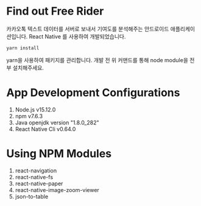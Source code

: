 # Find out Free Rider
카카오톡 텍스트 데이터를 서버로 보내서 기여도를 분석해주는 안드로이드 애플리케이션입니다.   React Native 를 사용하여 개발되었습니다.

    yarn install

yarn을 사용하여 패키지를 관리합니다. 개발 전 위 커맨드를 통해 node module을 전부 설치해주세요.

# App Development Configurations
1. Node.js v15.12.0
2. npm v7.6.3
3. Java openjdk version "1.8.0_282"
4. React Native Cli v0.64.0

# Using NPM Modules
1. react-navigation
2. react-native-fs
3. react-native-paper
4. react-native-image-zoom-viewer
5. json-to-table
